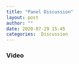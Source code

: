```yaml
---
title: "Panel Discussion"
layout: post
author: ""
date: 2020-07-29 15:45
categories:  Discussion
---
```



### Video

